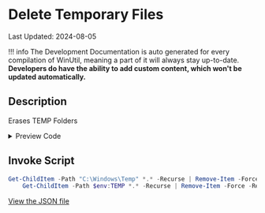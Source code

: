 # Delete Temporary Files

Last Updated: 2024-08-05


!!! info
     The Development Documentation is auto generated for every compilation of WinUtil, meaning a part of it will always stay up-to-date. **Developers do have the ability to add custom content, which won't be updated automatically.**
## Description

Erases TEMP Folders

<!-- BEGIN CUSTOM CONTENT -->

<!-- END CUSTOM CONTENT -->

<details>
<summary>Preview Code</summary>

```json
{
  "Content": "Delete Temporary Files",
  "Description": "Erases TEMP Folders",
  "category": "Essential Tweaks",
  "panel": "1",
  "Order": "a002_",
  "InvokeScript": [
    "Get-ChildItem -Path \"C:\\Windows\\Temp\" *.* -Recurse | Remove-Item -Force -Recurse
    Get-ChildItem -Path $env:TEMP *.* -Recurse | Remove-Item -Force -Recurse"
  ],
  "link": "https://christitustech.github.io/winutil/dev/tweaks/Essential-Tweaks/DeleteTempFiles"
}
```

</details>

## Invoke Script

```powershell
Get-ChildItem -Path "C:\Windows\Temp" *.* -Recurse | Remove-Item -Force -Recurse
    Get-ChildItem -Path $env:TEMP *.* -Recurse | Remove-Item -Force -Recurse

```

<!-- BEGIN SECOND CUSTOM CONTENT -->

<!-- END SECOND CUSTOM CONTENT -->


[View the JSON file](https://github.com/ChrisTitusTech/winutil/tree/main/config/tweaks.json)

